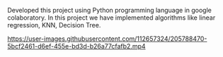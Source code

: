 



Developed this project using Python programming language in google colaboratory. In this project we have implemented algorithms like linear regression, KNN, Decision Tree.



https://user-images.githubusercontent.com/112657324/205788470-5bcf2461-d6ef-455e-bd3d-b26a77cfafb2.mp4

